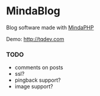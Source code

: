MindaBlog
========

Blog software made with [MindaPHP](https://github.com/mevdschee/MindaPHP)

Demo: http://tqdev.com

### TODO

- comments on posts
- ssl?
- pingback support?
- image support?
